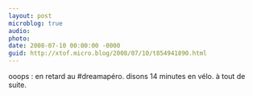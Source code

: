 ```yaml
---
layout: post
microblog: true
audio: 
photo: 
date: 2008-07-10 00:00:00 -0000
guid: http://xtof.micro.blog/2008/07/10/t854941890.html
---
```

ooops : en retard au #dreamapéro. disons 14 minutes en vélo. à tout de suite.
